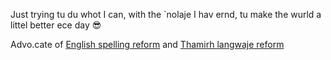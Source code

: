 Just trying tu du whot I can, with the `nolaje I hav ernd, tu make the wurld a littel better ece day 😎

Advo.cate of [English spelling reform](https://github.com/jaigak/Clere-English) and [Thamirh langwaje reform](https://github.com/jaigak/Navi.na-Thamirh)
